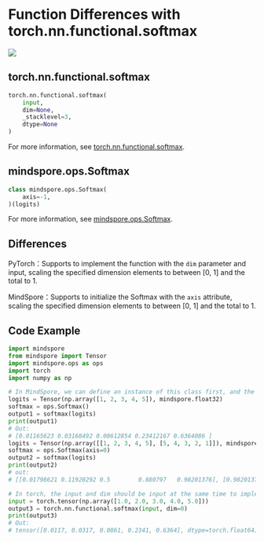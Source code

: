 # Function Differences with torch.nn.functional.softmax

<a href="https://gitee.com/mindspore/docs/blob/r1.5/docs/mindspore/migration_guide/source_en/api_mapping/pytorch_diff/Softmax.md" target="_blank"><img src="https://gitee.com/mindspore/docs/raw/r1.5/resource/_static/logo_source_en.png"></a>

## torch.nn.functional.softmax

```python
torch.nn.functional.softmax(
    input,
    dim=None,
    _stacklevel=3,
    dtype=None
)
```

For more information, see [torch.nn.functional.softmax](https://pytorch.org/docs/1.5.0/nn.functional.html#torch.nn.functional.softmax).

## mindspore.ops.Softmax

```python
class mindspore.ops.Softmax(
    axis=-1,
)(logits)
```

For more information, see [mindspore.ops.Softmax](https://mindspore.cn/docs/api/en/r1.5/api_python/ops/mindspore.ops.Softmax.html#mindspore.ops.Softmax).

## Differences

PyTorch：Supports to implement the function with the `dim` parameter and input, scaling the specified dimension elements to between [0, 1] and the total to 1.

MindSpore：Supports to initialize the Softmax with the `axis` attribute, scaling the specified dimension elements to between [0, 1] and the total to 1.

## Code Example

```python
import mindspore
from mindspore import Tensor
import mindspore.ops as ops
import torch
import numpy as np

# In MindSpore, we can define an instance of this class first, and the default value of the parameter axis is -1.
logits = Tensor(np.array([1, 2, 3, 4, 5]), mindspore.float32)
softmax = ops.Softmax()
output1 = softmax(logits)
print(output1)
# Out:
# [0.01165623 0.03168492 0.08612854 0.23412167 0.6364086 ]
logits = Tensor(np.array([[1, 2, 3, 4, 5], [5, 4, 3, 2, 1]]), mindspore.float32)
softmax = ops.Softmax(axis=0)
output2 = softmax(logits)
print(output2)
# out:
# [[0.01798621 0.11920292 0.5        0.880797   0.98201376], [0.98201376 0.880797   0.5        0.11920292 0.01798621]]

# In torch, the input and dim should be input at the same time to implement the function.
input = torch.tensor(np.array([1.0, 2.0, 3.0, 4.0, 5.0]))
output3 = torch.nn.functional.softmax(input, dim=0)
print(output3)
# Out:
# tensor([0.0117, 0.0317, 0.0861, 0.2341, 0.6364], dtype=torch.float64)

```
